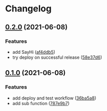 # Changelog

## [0.2.0](https://www.github.com/atreya2011/go-mod-renshuu/compare/v0.1.0...v0.2.0) (2021-06-08)


### Features

* add SayHi ([af4ddb5](https://www.github.com/atreya2011/go-mod-renshuu/commit/af4ddb5b38883fccc601085a602b8f875764963c))
* try deploy on successful release ([58e37d6](https://www.github.com/atreya2011/go-mod-renshuu/commit/58e37d6090aaea62c7cc6ab638ae217e828b8b90))

## [0.1.0](https://www.github.com/atreya2011/go-mod-renshuu/compare/v0.0.1...v0.1.0) (2021-06-08)


### Features

* add deploy and test workflow ([36ba5a8](https://www.github.com/atreya2011/go-mod-renshuu/commit/36ba5a83f438d03ef34639aac78eb3845a1b3717))
* add sub function ([787e9b7](https://www.github.com/atreya2011/go-mod-renshuu/commit/787e9b7f2f4f581f5d7d407f0645d33859768bda))
